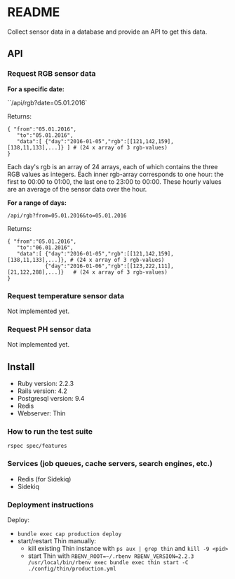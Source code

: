 # README

Collect sensor data in a database and provide an API to get this data.

## API

### Request RGB sensor data

**For a specific date:**

``/api/rgb?date=05.01.2016`

Returns:

```
{ "from":"05.01.2016",
   "to":"05.01.2016",
   "data":[ {"day":"2016-01-05","rgb":[[121,142,159],[138,11,133],...]} ] # (24 x array of 3 rgb-values)
}
```

Each day's rgb is an array of 24 arrays, each of which contains the three RGB values as integers.
Each inner rgb-array corresponds to one hour: the first to 00:00 to 01:00, the last one to 23:00 to 00:00.
These hourly values are an average of the sensor data over the hour.

**For a range of days:**

`/api/rgb?from=05.01.2016&to=05.01.2016`

Returns:

```
{ "from":"05.01.2016",
   "to":"06.01.2016",
   "data":[ {"day":"2016-01-05","rgb":[[121,142,159],[138,11,133],...]}, # (24 x array of 3 rgb-values)
            {"day":"2016-01-06","rgb":[[123,222,111],[21,122,288],...]}   # (24 x array of 3 rgb-values)
}
```

### Request temperature sensor data

Not implemented yet.

### Request PH sensor data

Not implemented yet.


## Install

* Ruby version: 2.2.3
* Rails version: 4.2
* Postgresql version: 9.4
* Redis
* Webserver: Thin

### How to run the test suite

`rspec spec/features`

### Services (job queues, cache servers, search engines, etc.)

* Redis (for Sidekiq)
* Sidekiq

### Deployment instructions

Deploy:

* `bundle exec cap production deploy`
* start/restart Thin manually:
  * kill existing Thin instance with `ps aux | grep thin` and `kill -9 <pid>`
  * start Thin with `RBENV_ROOT=~/.rbenv RBENV_VERSION=2.2.3 /usr/local/bin/rbenv exec bundle exec thin start -C ./config/thin/production.yml`


